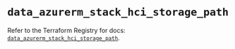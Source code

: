 # `data_azurerm_stack_hci_storage_path`

Refer to the Terraform Registry for docs: [`data_azurerm_stack_hci_storage_path`](https://registry.terraform.io/providers/hashicorp/azurerm/4.21.1/docs/data-sources/stack_hci_storage_path).
